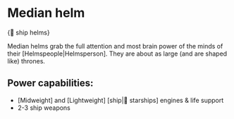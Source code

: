# Median helm

{🧢 ship helms}

Median helms grab the full attention and most brain power of the minds of their [Helmspeople|Helmsperson]. They are about as large (and are shaped like) thrones.

## **Power capabilities:**
- [Midweight] and [Lightweight] [ship|🚀 starships] engines & life support
- 2-3 ship weapons
